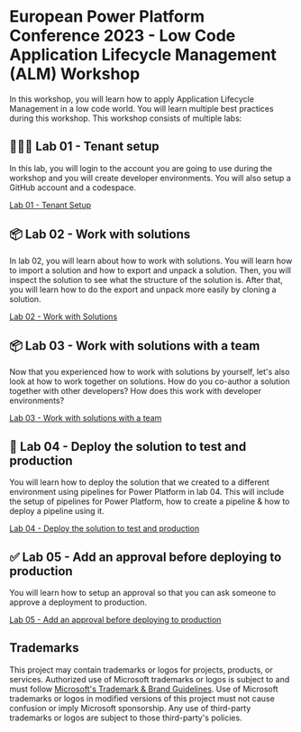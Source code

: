 # European Power Platform Conference 2023 - Low Code Application Lifecycle Management (ALM) Workshop

In this workshop, you will learn how to apply Application Lifecycle Management in a low code world. You will learn multiple best practices during this workshop. This workshop consists of multiple labs:

## 👨🏻‍💻 Lab 01 - Tenant setup

In this lab, you will login to the account you are going to use during the workshop and you will create developer environments. You will also setup a GitHub account and a codespace.

[Lab 01 - Tenant Setup](./lab-01/README.md)

## 📦 Lab 02 - Work with solutions

In lab 02, you will learn about how to work with solutions. You will learn how to import a solution and how to export and unpack a solution. Then, you will inspect the solution to see what the structure of the solution is. After that, you will learn how to do the export and unpack more easily by cloning a solution.

[Lab 02 - Work with Solutions](./lab-02/README.md)

## 📦 Lab 03 - Work with solutions with a team

Now that you experienced how to work with solutions by yourself, let's also look at how to work together on solutions. How do you co-author a solution together with other developers? How does this work with developer environments?

[Lab 03 - Work with solutions with a team](./lab-03/README.md)

## 🚀 Lab 04 - Deploy the solution to test and production

You will learn how to deploy the solution that we created to a different environment using pipelines for Power Platform in lab 04. This will include the setup of pipelines for Power Platform, how to create a pipeline & how to deploy a pipeline using it.

[Lab 04 - Deploy the solution to test and production](./lab-04/README.md)

## ✅ Lab 05 - Add an approval before deploying to production

You will learn how to setup an approval so that you can ask someone to approve a deployment to production.

[Lab 05 - Add an approval before deploying to production](./lab-05/README.md)

## Trademarks

This project may contain trademarks or logos for projects, products, or services. Authorized use of Microsoft 
trademarks or logos is subject to and must follow 
[Microsoft's Trademark & Brand Guidelines](https://www.microsoft.com/en-us/legal/intellectualproperty/trademarks/usage/general).
Use of Microsoft trademarks or logos in modified versions of this project must not cause confusion or imply Microsoft sponsorship.
Any use of third-party trademarks or logos are subject to those third-party's policies.
